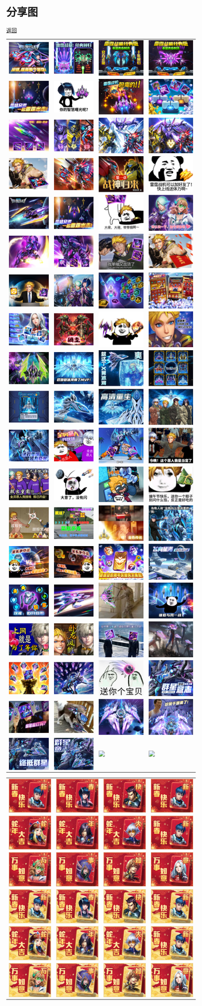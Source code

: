 # 分享图

[返回](../)

|                     |                     |                     |                     |
| ------------------- | ------------------- | ------------------- | ------------------- |
| ![](./share001.jpg) | ![](./share002.jpg) | ![](./share003.jpg) | ![](./share004.jpg) |
| ![](./share005.jpg) | ![](./share006.jpg) | ![](./share007.jpg) | ![](./share008.jpg) |
| ![](./share009.jpg) | ![](./share010.jpg) | ![](./share011.jpg) | ![](./share012.jpg) |
| ![](./share013.jpg) | ![](./share014.jpg) | ![](./share015.jpg) | ![](./share016.jpg) |
| ![](./share017.jpg) | ![](./share018.jpg) | ![](./share019.jpg) | ![](./share020.jpg) |
| ![](./share021.jpg) | ![](./share022.jpg) | ![](./share023.jpg) | ![](./share024.jpg) |
| ![](./share025.jpg) | ![](./share026.jpg) | ![](./share027.jpg) | ![](./share028.jpg) |
| ![](./share029.jpg) | ![](./share030.jpg) | ![](./share031.jpg) | ![](./share032.jpg) |
| ![](./share033.jpg) | ![](./share034.jpg) | ![](./share035.jpg) | ![](./share036.jpg) |
| ![](./share037.jpg) | ![](./share038.jpg) | ![](./share039.jpg) | ![](./share040.jpg) |
| ![](./share041.jpg) | ![](./share042.jpg) | ![](./share043.jpg) | ![](./share044.jpg) |
| ![](./share045.jpg) | ![](./share046.jpg) | ![](./share047.jpg) | ![](./share048.jpg) |
| ![](./share049.jpg) | ![](./share050.jpg) | ![](./share051.jpg) | ![](./share052.jpg) |
| ![](./share053.jpg) | ![](./share054.jpg) | ![](./share055.jpg) | ![](./share056.jpg) |
| ![](./share057.jpg) | ![](./share058.jpg) | ![](./share059.jpg) | ![](./share060.jpg) |
| ![](./share061.jpg) | ![](./share062.jpg) | ![](./share063.jpg) | ![](./share064.jpg) |
| ![](./share065.jpg) | ![](./share066.jpg) | ![](./share067.jpg) | ![](./share068.jpg) |
| ![](./share069.jpg) | ![](./share070.jpg) | ![](./share071.jpg) | ![](./share072.jpg) |
| ![](./share073.jpg) | ![](./share074.jpg) | ![](./share075.jpg) | ![](./share076.jpg) |

<!-- https://wxmini-cdn.jj5agame.com/clover/share/share001.jpg -->

|                     |                     |                     |                     |
| ------------------- | ------------------- | ------------------- | ------------------- |
| ![](./card-01.jpg)  | ![](./card-02.jpg)  | ![](./card-03.jpg)  | ![](./card-01.jpg)  |
| ![](./card-05.jpg)  | ![](./card-06.jpg)  | ![](./card-07.jpg)  | ![](./card-01.jpg)  |
| ![](./card-09.jpg)  | ![](./card-10.jpg)  | ![](./card-11.jpg)  | ![](./card-12.jpg)  |
| ![](./card-01g.jpg) | ![](./card-02g.jpg) | ![](./card-03g.jpg) | ![](./card-01g.jpg) |
| ![](./card-05g.jpg) | ![](./card-06g.jpg) | ![](./card-07g.jpg) | ![](./card-01g.jpg) |
| ![](./card-09g.jpg) | ![](./card-10g.jpg) | ![](./card-11g.jpg) | ![](./card-12g.jpg) |
